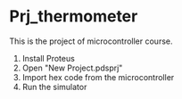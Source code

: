 # Prj_thermometer
This is the project of microcontroller course.

1. Install Proteus
2. Open "New Project.pdsprj"
3. Import hex code from the microcontroller
4. Run the simulator
